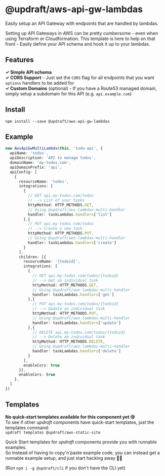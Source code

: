 # @updraft/aws-api-gw-lambdas
Easily setup an API Gateway with endpoints that are handled by lambdas.

Setting up API Gateways in AWS can be pretty cumbersome - even when using Terraform or Cloudformation.
This template is here to help on that front - Easily define your API schema and hook it up to your lambdas.

## Features
**✓ Simple API schema**  
**✓ CORS Support** - Just set the `CORS` flag for all endpoints that you want `options` handlers to be added for  
**✓ Custom Domains** (optional) - If you have a Route53 managed domain, simply setup a subdomain for this API (e.g. `api.example.com`)  

## Install
`npm install --save @updraft/aws-api-gw-lambdas`

## Example
```typescript
new AwsApiGwMultiLambda(this, 'todo-api', {
  apiName: 'todos',
  apiDescription: 'API to manage todos',
  domainName: 'my-todos.com',
  apiDomainPrefix: 'api',
  apiConfig: [
    {
      resourceName: 'todos',
      integrations: [
        {
          // GET api.my-todos.com/todos
          // --> List of your tasks
          httpMethod: HTTP_METHODS.GET,
          // Using @updraft/aws-lambdas-multi-handler
          handler: taskLambdas.handlers['list']
        },{
          // PUT api.my-todos.com/todos
          // --> Create a new task
          httpMethod: HTTP_METHODS.PUT,
          // Using @updraft/aws-lambdas-multi-handler
          handler: taskLambdas.handlers['create']
        }
      ],
      children: [{
        resourceName: '{todoid}',
        integrations: [
          {
            // GET api.my-todos.com/todos/{todoid}
            // --> Get an individual task
            httpMethod: HTTP_METHODS.GET,
            // Using @updraft/aws-lambdas-multi-handler
            handler: taskLambdas.handlers['get']
          },{
            // PUT api.my-todos.com/todos/{todoid}
            // --> Update an individual task
            httpMethod: HTTP_METHODS.PUT,
            // Using @updraft/aws-lambdas-multi-handler
            handler: taskLambdas.handlers['update']
          },{
            // DELETE api.my-todos.com/todos/{todoid}
            // --> Delete an individual task
            httpMethod: HTTP_METHODS.DELETE,
            // Using @updraft/aws-lambdas-multi-handler
            handler: taskLambdas.handlers['delete']
          }
        ],
        enableCors: true
      }],
      enableCors: true
    },
  ]
})
```

## Templates
**No quick-start templates available for this component yet 😢**  
To see if other *updraft* components have quick-start templates, just the templates command:  
`updraft templates @updraft/aws-static-site`

Quick Start templates for *updraft* components provide you with runnable examples.    
So Instead of having to copy'n'paste example code, you can instead get a runnable example setup, and just start hacking away 🙌🏻  

(Run `npm i -g @updraft/cli` if you don't have the CLI yet)